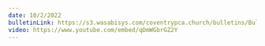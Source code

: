 ```yaml
---
date: 10/2/2022
bulletinLink: https://s3.wasabisys.com/coventrypca.church/bulletins/Bulletin 2022-10-02.pdf
video: https://www.youtube.com/embed/qDmWGbrGZ2Y
---
```

